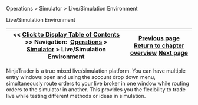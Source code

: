 ﻿


Operations \> Simulator \> Live/Simulation Environment






















Live/Simulation Environment







| \<\< [Click to Display Table of Contents](live_simulation_environment.md) \>\> **Navigation:**     [Operations](operations.md) \> [Simulator](simulation.md) \> Live/Simulation Environment | [Previous page](multiple_simulation_accounts.md) [Return to chapter overview](simulation.md) [Next page](global_simulation_mode.md) |
| --- | --- |











NinjaTrader is a true mixed live/simulation platform. You can have multiple entry windows open and using the account drop down menu, simultaneously route orders to your live broker in one window while routing orders to the simulator in another. This provides you the flexibility to trade live while testing different methods or ideas in simulation.








